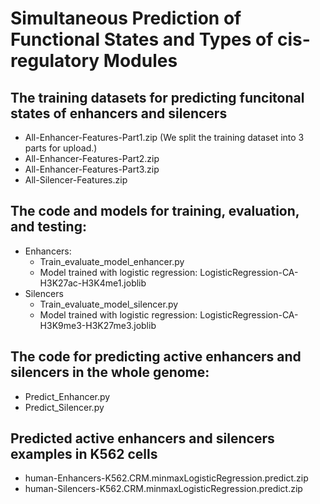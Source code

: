 # Simultaneous Prediction of Functional States and Types of cis-regulatory Modules
## The training datasets for predicting funcitonal states of enhancers and silencers
   - All-Enhancer-Features-Part1.zip (We split the training dataset into 3 parts for upload.)
   - All-Enhancer-Features-Part2.zip
   - All-Enhancer-Features-Part3.zip
   - All-Silencer-Features.zip

## The code and models for training, evaluation, and testing:
   - Enhancers:
     - Train_evaluate_model_enhancer.py
     - Model trained with logistic regression: LogisticRegression-CA-H3K27ac-H3K4me1.joblib
   - Silencers
     - Train_evaluate_model_silencer.py
     - Model trained with logistic regression: LogisticRegression-CA-H3K9me3-H3K27me3.joblib

## The code for predicting active enhancers and silencers in the whole genome:
   - Predict_Enhancer.py
   - Predict_Silencer.py

## Predicted active enhancers and silencers examples in K562 cells
   - human-Enhancers-K562.CRM.minmaxLogisticRegression.predict.zip
   - human-Silencers-K562.CRM.minmaxLogisticRegression.predict.zip
